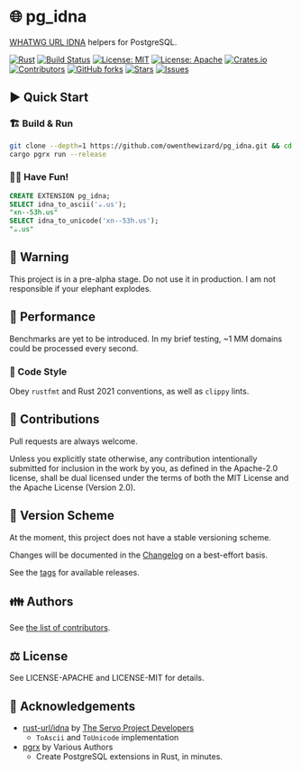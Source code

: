 # 🌐 pg_idna

[WHATWG URL IDNA](https://url.spec.whatwg.org/#idna) helpers for PostgreSQL.

[![Rust](https://img.shields.io/badge/Language-Rust-blue?style=flat-square)](https://www.rust-lang.org)
[![Build Status](https://github.com/owenthewizard/pg_idna/actions/workflows/rust_ci.yml/badge.svg?style=flat-square)](https://github.com/owenthewizard/pg_idna/actions)
[![License: MIT](https://img.shields.io/badge/License-MIT-green?style=flat-square)](https://opensource.org/licenses/MIT)
[![License: Apache](https://img.shields.io/badge/License-Apache-green?style=flat-square)](https://opensource.org/licenses/Apache-2-0)
[![Crates.io](https://img.shields.io/crates/v/pg_idna?style=flat-square)](https://crates.io/crates/pg_idna)
[![Contributors](https://img.shields.io/github/contributors/owenthewizard/pg_idna?style=flat-square)](https://github.com/owenthewizard/pg_idna/graphs/contributors)
[![GitHub forks](https://img.shields.io/github/forks/owenthewizard/pg_idna?style=flat-square)](https://github.com/owenthewizard/pg_idna/network/members)
[![Stars](https://img.shields.io/github/stars/owenthewizard/pg_idna?style=flat-square)](https://github.com/owenthewizard/pg_idna/stargazers)
[![Issues](https://img.shields.io/github/issues/owenthewizard/pg_idna?style=flat-square)](https://github.com/owenthewizard/pg_idna/issues)

## ▶️ Quick Start

### 🏗️ Build & Run

```sh
git clone --depth=1 https://github.com/owenthewizard/pg_idna.git && cd pg_idna
cargo pgrx run --release
```

### 🧑‍💻 Have Fun!

```sql
CREATE EXTENSION pg_idna;
SELECT idna_to_ascii('☕.us');
"xn--53h.us"
SELECT idna_to_unicode('xn--53h.us');
"☕.us"
```

## 🚧 Warning

This project is in a pre-alpha stage. Do not use it in production.
I am not responsible if your elephant explodes.

## 🚀 Performance

Benchmarks are yet to be introduced. In my brief testing, ~1 MM domains could be processed every second.

### 👷 Code Style

Obey `rustfmt` and Rust 2021 conventions, as well as `clippy` lints.

## 🤝 Contributions

Pull requests are always welcome.

Unless you explicitly state otherwise, any contribution intentionally submitted for inclusion in the work by you, as defined in the Apache-2.0 license, shall be dual licensed under the terms of both the MIT License and the Apache License (Version 2.0).

## 🔢 Version Scheme

At the moment, this project does not have a stable versioning scheme.

Changes will be documented in the [Changelog](CHANGELOG.md) on a best-effort basis.

See the [tags](https://github.com/owenthewizard/pg_idna/tags) for available releases.

## 👪 Authors

See [the list of contributors](https://github.com/owenthewizard/pg_inda/contributors).

## ⚖️ License

See LICENSE-APACHE and LICENSE-MIT for details.

## 🫶 Acknowledgements

- [rust-url/idna](https://crates.io/crates/idna) by [The Servo Project Developers](https://servo.org/)
  - `ToAscii` and `ToUnicode` implementation
- [pgrx](https://crates.io/crates/pgrx) by Various Authors
  - Create PostgreSQL extensions in Rust, in minutes.
